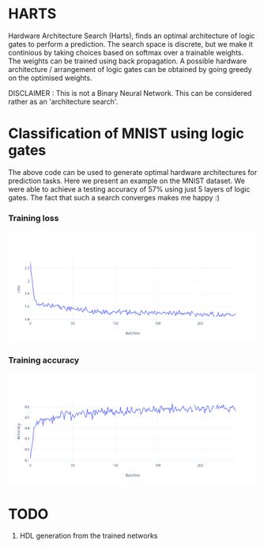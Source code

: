# HARTS
Hardware Architecture Search (Harts), finds an optimal architecture of logic gates to perform a prediction.
The search space is discrete, but we make it continious by taking choices based on softmax over a trainable weights.
The weights can be trained using back propagation. A possible hardware architecture / arrangement of logic gates can be obtained by going greedy 
on the optimised weights.

DISCLAIMER : This is not a Binary Neural Network. This can be considered rather as an 'architecture search'.

# Classification of MNIST using logic gates
The above code can be used to generate optimal hardware architectures for prediction tasks. Here we present an 
example on the MNIST dataset. We were able to achieve a testing accuracy of 57% using just 5 layers of logic gates. The fact that such a search 
converges makes me happy :)

### Training loss
![Training Loss](loss.png?raw=true "Training Loss")
### Training accuracy
![Training Accuracy](accuracy.png?raw=true "Training Accuracy")

# TODO
  1. HDL generation from the trained networks

